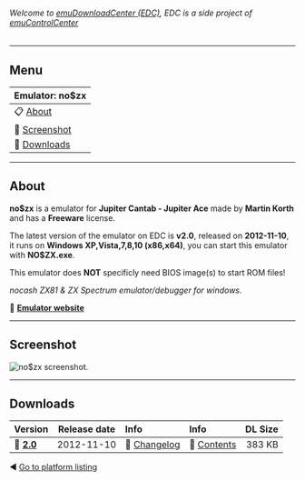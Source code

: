 ###### Welcome to [emuDownloadCenter (EDC)](https://github.com/PhoenixInteractiveNL/emuDownloadCenter/wiki/), EDC is a side project of [emuControlCenter](https://github.com/PhoenixInteractiveNL/emuControlCenter/wiki/)
***
## Menu
| **Emulator: no$zx** |
|:---------|
| :clipboard: [About](#about) |
| :sunrise: [Screenshot](#screenshot) |
| :floppy_disk: [Downloads](#downloads) |
***
## About
**no$zx** is a emulator for **Jupiter Cantab - Jupiter Ace** made by **Martin Korth** and has a **Freeware** license.

The latest version of the emulator on EDC is **v2.0**, released on **2012-11-10**, it runs on **Windows XP,Vista,7,8,10 (x86,x64)**, you can start this emulator with **NO$ZX.exe**.

This emulator does **NOT** specificly need BIOS image(s) to start ROM files!

_nocash ZX81 & ZX Spectrum emulator/debugger for windows._

:link: [**Emulator website**](http://problemkaputt.de/index.htm)
***
## Screenshot
![](https://raw.githubusercontent.com/PhoenixInteractiveNL/emuDownloadCenter/master/hooks/nozx/screen.jpg "no$zx screenshot.")
***
## Downloads
| Version  | Release date  | Info       | Info       | DL Size    |
|:---------|:-------------:|:-----------|:-----------|-----------:|
| :floppy_disk: [**2.0**](https://github.com/PhoenixInteractiveNL/edc-repo0001/raw/master/nozx/2.0.7z) | 2012-11-10 | :page_facing_up: [Changelog](https://github.com/PhoenixInteractiveNL/edc-repo0001/blob/master/nozx/2.0_changelog.txt) | :mag_right: [Contents](https://github.com/PhoenixInteractiveNL/edc-repo0001/blob/master/nozx/2.0_contents.txt) | 383 KB |

:arrow_backward: [Go to platform listing](https://github.com/PhoenixInteractiveNL/emuDownloadCenter/wiki/EDC-Platform-List)
